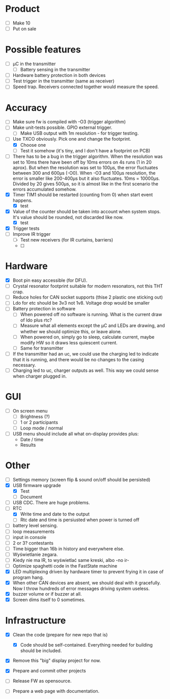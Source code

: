 # Product
* [ ] Make 10
* [ ] Put on sale

# Possible features
* [ ] µC in the transmitter
  * [ ] Battery sensing in the transmitter
* [ ] Hardware battery protection in both devices
* [ ] Test trigger in the transmitter (same as receiver)
* [ ] Speed trap. Receivers connected together would measure the speed.

# Accuracy
* [ ] Make sure fw is compiled with -O3 (trigger algorithm)
* [ ] Make unit-tests possible. GPIO external trigger.
  * [ ] Make USB output with 1m resolution - for trigger testing.
* [ ] Use TXCO obviously. Pick one and change the footprint.
  * [x] Choose one
  * [ ] Test it somehow (it's tiny, and I don't have a footprint on PCB)
* [ ] There has to be a bug in the trigger algorithm. When the resolution was set to 10ms there have been off by 10ms errors on 4s runs (1 in 20 aprox). But when the resolution was set to 100µs, the error fluctuates between 300 and 600µs (-O0). When -O3 and 100µs resolution, the error is smaller like 200-400µs but it also fluctuates. 10ms = 10000µs. Divided by 20 gives 500µs, so it is almost like in the first scenario the errors accumulated somehow. 
* [x] Timer TIM1 should be restarted (counting from 0) when start event happens.
  * [x] test
* [x] Value of the counter should be taken into account when system stops. It's value should be rounded, not discarded like now.
  * [x] test
* [x] Trigger tests
* [ ] Improve IR trigger
  * [ ] Test new receivers (for IR curtains, barriers)
  * [ ] 

# Hardware
* [x] Boot pin easy accessible (for DFU).
* [ ] Crystal resonator footprint suitable for modern resonators, not this THT crap.
* [ ] Reduce holes for CAN socket supports (thise 2 plastic one sticking out)
* [ ] Ldo for etc should be 3v3 not 1v8. Voltage drop would be smaller
* [ ] Battery protection in software
  * [ ] When powered off no software is running. What is the current draw of ldo plus rtc?
  * [ ] Measure what all elements except the µC and LEDs are drawing, and whether we should optimize this, or leave alone.
  * [ ] When powered on, simply go to sleep, calculate current, maybe modify HW so it draws less quiescent current.
  * [ ] Same for transmitter
* [ ] If the transmitter had an uc, we could use the charging led to indicate that it is running, and there would be no changes to the casing necessary.
* [ ] Charging led to uc, charger outputs as well. This way we could sense when charger plugged in.

# GUI 
* [ ] On screen menu
  * [ ] Brightness (?)
  * [ ] 1 or 2 participants
  * [ ] Loop mode / normal
* [ ] USB menu should include all what on-display provides plus:
  * Date / time
  * Results

# Other
* [ ] Settings memory (screen flip & sound on/off should be persisted)
* [x] USB firmware upgrade
  * [x] Test
  * [ ] Document
* [ ] USB CDC. There are huge problems.
* [ ] RTC
  * [x] Write time and date to the output
  * [ ] Rtc date and time is persiusted when power is turned off
 * [ ] battery level sensing.
 * [ ] loop measurements
 * [ ] input in console
 * [ ] 2 or 3? contestants
 * [ ] Time bigger than 16b in history and everywhere else.
 * [ ] Wyświetlanie zegara.
 * [ ] Kiedy nie ma IR, to wyświetlać same kreski, albo -no ir-
 * [ ] Optimize spaghetti code in the FastState machine
 * [x] LED multiplexing driven by hardware timer to prevent frying it in case of program hang.
 * [x] When other CAN devices are absent, we should deal with it gracefully. Now I throw hundreds of error messages driving system useless.
 * [x] buzzer volume or if buzzer at all.
 * [x] Screen dims itself to 0 sometimes.
  
# Infrastructure
* [x] Clean the code (prepare for new repo that is)
  * [x] Code should be self-contained. Everything needed for building should be included.
* [x] Remove this "big" display project for now.
* [x] Prepare and commit other projects
* [ ] Release FW as opensource.
* [ ] Prepare a web page with documentation.

